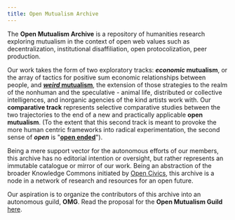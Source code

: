 ```yaml
---
title: Open Mutualism Archive
---
```

The **Open Mutualism Archive** is a repository of humanities research exploring mutualism in the context of open web values such as decentralization, institutional disaffiliation, open protocolization, peer production. 

Our work takes the form of two exploratory tracks: ***economic* mutualism**, or the array of tactics for positive sum economic relationships between people, and [***weird* mutualism**](https://www.openmutualism.xyz/Weird-Mutualism), the extension of those strategies to the realm of the nonhuman and the speculative - animal life, distributed or collective intelligences, and inorganic agencies of the kind artists work with. Our **comparative track** represents selective comparative studies between the two trajectories to the end of a new and practically applicable **open mutualism**. (To the extent that this second track is meant to provoke the more human centric frameworks into radical experimentation, the second sense of ***open*** is "[**open ended**](https://arxiv.org/abs/1505.06366)").

Being a mere support vector for the autonomous efforts of our members, this archive has no editorial intention or oversight, but rather represents an immutable catalogue or mirror of our work. Being an abstraction of the broader Knowledge Commons initiated by [Open Civics](https://opencivics.co), this archive is a node in a network of research and resources for an open future.

Our aspiration is to organize the contributors of this archive into an autonomous guild, **OMG**. Read the proposal for the **Open Mutualism Guild** [here](https://www.openmutualism.xyz/OMG---Toward-an-Open-Mutualism). 
